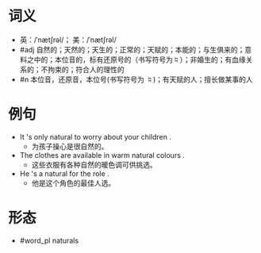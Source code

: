 # 词义
- 英：/ˈnætʃrəl/； 美：/ˈnætʃrəl/
- #adj 自然的；天然的；天生的；正常的；天赋的；本能的；与生俱来的；意料之中的；本位音的，标有还原号的（书写符号为♮）；非婚生的；有血缘关系的；不拘束的；符合人的理性的
- #n 本位音，还原音，本位号(书写符号为 ♮)；有天赋的人；擅长做某事的人
# 例句
- It 's only natural to worry about your children .
	- 为孩子操心是很自然的。
- The clothes are available in warm natural colours .
	- 这些衣服有各种自然的暖色调可供挑选。
- He 's a natural for the role .
	- 他是这个角色的最佳人选。
# 形态
- #word_pl naturals
